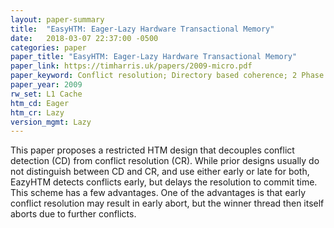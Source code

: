 ```yaml
---
layout: paper-summary
title:  "EasyHTM: Eager-Lazy Hardware Transactional Memory"
date:   2018-03-07 22:37:00 -0500
categories: paper
paper_title: "EasyHTM: Eager-Lazy Hardware Transactional Memory"
paper_link: https://timharris.uk/papers/2009-micro.pdf
paper_keyword: Conflict resolution; Directory based coherence; 2 Phase Commit
paper_year: 2009
rw_set: L1 Cache
htm_cd: Eager
htm_cr: Lazy
version_mgmt: Lazy
---
```


This paper proposes a restricted HTM design that decouples conflict detection (CD) from conflict resolution (CR). While prior
designs usually do not distinguish between CD and CR, and use either early or late for both, EazyHTM detects conflicts early, 
but delays the resolution to commit time. This scheme has a few advantages. One of the advantages is that early conflict resolution
may result in early abort, but the winner thread then itself aborts due to further conflicts.